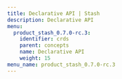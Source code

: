 ```yaml
---
title: Declarative API | Stash
description: Declarative API
menu:
  product_stash_0.7.0-rc.3:
    identifier: crds
    parent: concepts
    name: Declarative API
    weight: 15
menu_name: product_stash_0.7.0-rc.3
---
```


